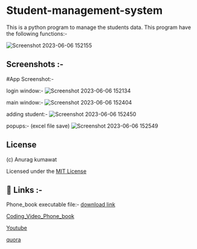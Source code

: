 # Student-management-system

This is a python program to manage the students data.
This program have the following functions:-

![Screenshot 2023-06-06 152155](https://github.com/anuragk16/Student-management-system/assets/90235816/9c9b91be-8558-4a7a-9c6e-b3bad05ebdae)



## Screenshots :-

#App Screenshot:-

login window:-
![Screenshot 2023-06-06 152134](https://github.com/anuragk16/Student-management-system/assets/90235816/736fff37-027b-40b6-952e-9da2592ba4cc)

main window:-
![Screenshot 2023-06-06 152404](https://github.com/anuragk16/Student-management-system/assets/90235816/5eed61ec-986b-47da-862f-04868b530ce3)

adding student:-
![Screenshot 2023-06-06 152450](https://github.com/anuragk16/Student-management-system/assets/90235816/79bbb153-388f-4f8d-a4f9-56c7cb2387a9)

popups:- (excel file save)
![Screenshot 2023-06-06 152549](https://github.com/anuragk16/Student-management-system/assets/90235816/8b283c24-f617-430f-88e6-32b3d61588e7)




## License
(c) Anurag kumawat

Licensed under the [MIT License](https://github.com/anuragk16/Phone-book-GUI/blob/main/LICENSE)



## 🔗 Links :-

Phone_book executable file:- [download link](https://www.mediafire.com/file/xb32ykq03lohsjb/Phone+book.zip/file)

[Coding_Video_Phone_book](https://www.youtube.com/watch?v=cB_rS1YN-mU)

[Youtube](https://www.youtube.com/channel/UCKO4nOXb1ZpmuR8br5fJWBQ)

[quora](https://www.quora.com/profile/Anurag-Kumawat-37)

